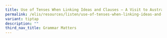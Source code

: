 ```yaml
---
title: Use of Tenses When Linking Ideas and Clauses – A Visit to Australia
permalink: /elis/resources/listen/use-of-tenses-when-linking-ideas-and-clauses/
variant: tiptap
description: ""
third_nav_title: Grammar Matters
---
```

